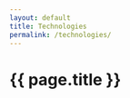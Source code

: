 ```yaml
---
layout: default
title: Technologies
permalink: /technologies/
---
```


<h1><strong>{{ page.title }}</strong></h1>
